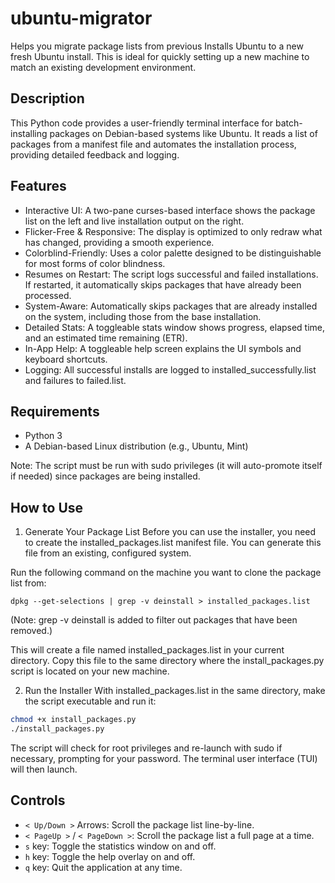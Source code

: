 # ubuntu-migrator
Helps you migrate package lists from previous Installs Ubuntu to a new fresh Ubuntu install.  This is ideal for quickly setting up a new machine to match an existing development environment.


## Description

This Python code provides a user-friendly terminal interface for batch-installing packages on Debian-based systems like Ubuntu. It reads a list of packages from a manifest file and automates the installation process, providing detailed feedback and logging.

## Features

- Interactive UI: A two-pane curses-based interface shows the package list on the left and live installation output on the right.
- Flicker-Free & Responsive: The display is optimized to only redraw what has changed, providing a smooth experience.
- Colorblind-Friendly: Uses a color palette designed to be distinguishable for most forms of color blindness.
- Resumes on Restart: The script logs successful and failed installations. If restarted, it automatically skips packages that have already been processed.
- System-Aware: Automatically skips packages that are already installed on the system, including those from the base installation.
- Detailed Stats: A toggleable stats window shows progress, elapsed time, and an estimated time remaining (ETR).
- In-App Help: A toggleable help screen explains the UI symbols and keyboard shortcuts.
- Logging: All successful installs are logged to installed_successfully.list and failures to failed.list.

## Requirements

- Python 3
- A Debian-based Linux distribution (e.g., Ubuntu, Mint)

Note: The script must be run with sudo privileges (it will auto-promote itself if needed) since packages are being installed.

## How to Use
1. Generate Your Package List
Before you can use the installer, you need to create the installed_packages.list manifest file. You can generate this file from an existing, configured system.

Run the following command on the machine you want to clone the package list from:

```
dpkg --get-selections | grep -v deinstall > installed_packages.list
```

(Note: grep -v deinstall is added to filter out packages that have been removed.)

This will create a file named installed_packages.list in your current directory. Copy this file to the same directory where the install_packages.py script is located on your new machine.

2. Run the Installer
With installed_packages.list in the same directory, make the script executable and run it:

```bash
chmod +x install_packages.py
./install_packages.py
```

The script will check for root privileges and re-launch with sudo if necessary, prompting for your password. The terminal user interface (TUI) will then launch.

## Controls

- `< Up/Down >`  Arrows: Scroll the package list line-by-line.
- `< PageUp >` / `< PageDown >`: Scroll the package list a full page at a time.
- `s` key: Toggle the statistics window on and off.
- `h` key: Toggle the help overlay on and off.
- `q` key: Quit the application at any time.
